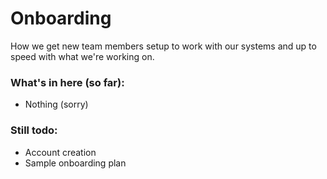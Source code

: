 # Onboarding

How we get new team members setup to work with our systems and up to speed with what we're working on.

### What's in here (so far):
-  Nothing (sorry)

### Still todo:
-  Account creation
-  Sample onboarding plan